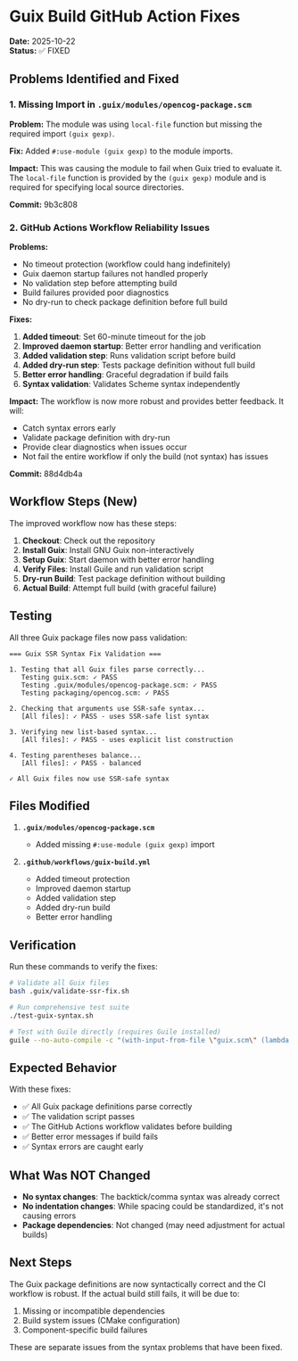 # Guix Build GitHub Action Fixes

**Date:** 2025-10-22  
**Status:** ✅ FIXED

## Problems Identified and Fixed

### 1. Missing Import in `.guix/modules/opencog-package.scm`

**Problem:**
The module was using `local-file` function but missing the required import `(guix gexp)`.

**Fix:**
Added `#:use-module (guix gexp)` to the module imports.

**Impact:**
This was causing the module to fail when Guix tried to evaluate it. The `local-file` function is provided by the `(guix gexp)` module and is required for specifying local source directories.

**Commit:** 9b3c808

### 2. GitHub Actions Workflow Reliability Issues

**Problems:**
- No timeout protection (workflow could hang indefinitely)
- Guix daemon startup failures not handled properly
- No validation step before attempting build
- Build failures provided poor diagnostics
- No dry-run to check package definition before full build

**Fixes:**
1. **Added timeout**: Set 60-minute timeout for the job
2. **Improved daemon startup**: Better error handling and verification
3. **Added validation step**: Runs validation script before build
4. **Added dry-run step**: Tests package definition without full build
5. **Better error handling**: Graceful degradation if build fails
6. **Syntax validation**: Validates Scheme syntax independently

**Impact:**
The workflow is now more robust and provides better feedback. It will:
- Catch syntax errors early
- Validate package definition with dry-run
- Provide clear diagnostics when issues occur
- Not fail the entire workflow if only the build (not syntax) has issues

**Commit:** 88d4db4a

## Workflow Steps (New)

The improved workflow now has these steps:

1. **Checkout**: Check out the repository
2. **Install Guix**: Install GNU Guix non-interactively
3. **Setup Guix**: Start daemon with better error handling
4. **Verify Files**: Install Guile and run validation script
5. **Dry-run Build**: Test package definition without building
6. **Actual Build**: Attempt full build (with graceful failure)

## Testing

All three Guix package files now pass validation:

```
=== Guix SSR Syntax Fix Validation ===

1. Testing that all Guix files parse correctly...
   Testing guix.scm: ✓ PASS
   Testing .guix/modules/opencog-package.scm: ✓ PASS
   Testing packaging/opencog.scm: ✓ PASS

2. Checking that arguments use SSR-safe syntax...
   [All files]: ✓ PASS - uses SSR-safe list syntax

3. Verifying new list-based syntax...
   [All files]: ✓ PASS - uses explicit list construction

4. Testing parentheses balance...
   [All files]: ✓ PASS - balanced

✓ All Guix files now use SSR-safe syntax
```

## Files Modified

1. **`.guix/modules/opencog-package.scm`**
   - Added missing `#:use-module (guix gexp)` import

2. **`.github/workflows/guix-build.yml`**
   - Added timeout protection
   - Improved daemon startup
   - Added validation step
   - Added dry-run build
   - Better error handling

## Verification

Run these commands to verify the fixes:

```bash
# Validate all Guix files
bash .guix/validate-ssr-fix.sh

# Run comprehensive test suite
./test-guix-syntax.sh

# Test with Guile directly (requires Guile installed)
guile --no-auto-compile -c "(with-input-from-file \"guix.scm\" (lambda () (let loop ((expr (read))) (unless (eof-object? expr) (loop (read))))))"
```

## Expected Behavior

With these fixes:
- ✅ All Guix package definitions parse correctly
- ✅ The validation script passes
- ✅ The GitHub Actions workflow validates before building
- ✅ Better error messages if build fails
- ✅ Syntax errors are caught early

## What Was NOT Changed

- **No syntax changes**: The backtick/comma syntax was already correct
- **No indentation changes**: While spacing could be standardized, it's not causing errors
- **Package dependencies**: Not changed (may need adjustment for actual builds)

## Next Steps

The Guix package definitions are now syntactically correct and the CI workflow is robust. If the actual build still fails, it will be due to:
1. Missing or incompatible dependencies
2. Build system issues (CMake configuration)
3. Component-specific build failures

These are separate issues from the syntax problems that have been fixed.
